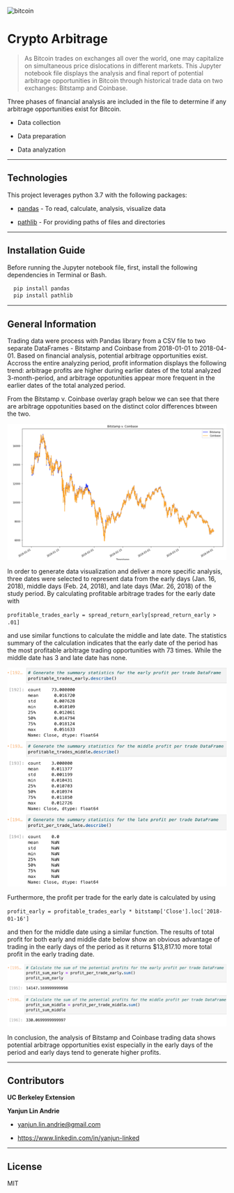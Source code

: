 ![bitcoin](images/bitcoin.png)
# Crypto Arbitrage

>As Bitcoin trades on exchanges all over the world, one may capitalize on simultaneous price dislocations in different markets. This Jupyter notebook file displays the analysis and final report of potential arbitrage opportunities in Bitcoin through historical trade data on two exchanges: Bitstamp and Coinbase. 

Three phases of financial analysis are included in the file to determine if any arbitrage opportunities exist for Bitcoin.
    
* Data collection

* Data preparation

* Data analyzation
---

## Technologies
This project leverages python 3.7 with the following packages:

* [pandas](https://pandas.pydata.org/docs/getting_started/overview.html) - To read, calculate, analysis, visualize data

* [pathlib](https://docs.python.org/3/library/pathlib.html) - For providing paths of files and directories

---

## Installation Guide

Before running the Jupyter notebook file, first, install the following dependencies in Terminal or Bash.

```python
  pip install pandas
  pip install pathlib
```

---

## General Information

Trading data were process with Pandas library from a CSV file to two separate DataFrames - Bitstamp and Coinbase from 2018-01-01 to 2018-04-01. Based on financial analysis, potential arbitrage opportunities exist. Accross the entire analyzing period, profit information displays the following trend: arbitrage profits are higher during earlier dates of the total analyzed 3-month-period, and arbitrage oppotunities appear more frequent in the earlier dates of the total analyzed period. 

From the Bitstamp v. Coinbase overlay graph below we can see that there are arbitrage oppotunities based on the distinct color differences btween the two.

![overlay](images/overlay.png)

In order to generate data visualization and deliver a more specific analysis, three dates were selected to represent data from the early days (Jan. 16, 2018), middle days (Feb. 24, 2018), and late days (Mar. 26, 2018) of the study period. By calculating profitable arbitrage trades for the early date with 

`profitable_trades_early = spread_return_early[spread_return_early > .01] ` 

and use similar functions to calculate the middle and late date. The statistics summary of the calculation indicates that the early date of the period has the most profitable arbitrage trading opportunities with 73 times. While the middle date has 3 and late date has none. 

![profitable_trades](images/profitable_trades.png)

Furthermore, the profit per trade for the early date is calculated by using 

`profit_early = profitable_trades_early * bitstamp['Close'].loc['2018-01-16']` 

and then for the middle date using a similar function. The results of total profit for both early and middle date below show an obvious advantage of trading in the early days of the period as it returns $13,817.10 more total profit in the early trading date.

![profit_sum](images/profit_sum.png)

In conclusion, the analysis of Bitstamp and Coinbase trading data shows potential arbitrage opportunities exist especially in the early days of the period and early days tend to generate higher profits.

---

## Contributors

**UC Berkeley Extension**

**Yanjun Lin Andrie**

* yanjun.lin.andrie@gmail.com

* https://www.linkedin.com/in/yanjun-linked

---

## License

MIT
